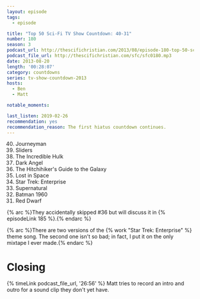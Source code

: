 ```yaml
---
layout: episode
tags:
  - episode

title: "Top 50 Sci-Fi TV Show Countdown: 40-31"
number: 180
season: 3
podcast_url: http://thescifichristian.com/2013/08/episode-180-top-50-sci-fi-tv-show-countdown-40-31/
podcast_file_url: http://thescifichristian.com/sfc/sfc0180.mp3
date: 2013-08-20
length: '00:28:07'
category: countdowns
series: tv-show-countdown-2013
hosts:
  - Ben
  - Matt

notable_moments:

last_listen: 2019-02-26
recommendation: yes
recommendation_reason: The first hiatus countdown continues.
---
```


<ol>
<li value="40">Journeyman
<li value="39">Sliders
<li value="38">The Incredible Hulk
<li value="37">Dark Angel
<li value="36">The Hitchihiker's Guide to the Galaxy 
<li value="35">Lost in Space
<li value="34">Star Trek: Enterprise
<li value="33">Supernatural
<li value="32">Batman 1960
<li value="31">Red Dwarf
</ol>

{% arc %}They accidentally skipped #36 but will discuss it in {% episodeLink 185 %}.{% endarc %}

{% arc %}There are two versions of the {% work "Star Trek: Enterprise" %} theme song. The second one isn't so bad; in fact, I put it on the only mixtape I ever made.{% endarc %}



# Closing
{% timeLink podcast_file_url, '26:56' %} Matt tries to record an intro and outro for a sound clip they don't yet have.